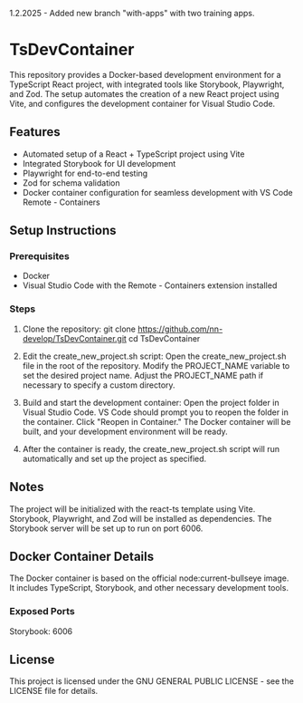 1.2.2025 - Added new branch "with-apps" with two training apps.

# TsDevContainer

This repository provides a Docker-based development environment for a TypeScript React project, with integrated tools like Storybook, Playwright, and Zod. The setup automates the creation of a new React project using Vite, and configures the development container for Visual Studio Code.

## Features

- Automated setup of a React + TypeScript project using Vite
- Integrated Storybook for UI development
- Playwright for end-to-end testing
- Zod for schema validation
- Docker container configuration for seamless development with VS Code Remote - Containers

## Setup Instructions

### Prerequisites

- Docker
- Visual Studio Code with the Remote - Containers extension installed

### Steps

1. Clone the repository:
   git clone https://github.com/nn-develop/TsDevContainer.git
   cd TsDevContainer

2. Edit the create_new_project.sh script:
  Open the create_new_project.sh file in the root of the repository.
  Modify the PROJECT_NAME variable to set the desired project name.
  Adjust the PROJECT_NAME path if necessary to specify a custom directory.

3. Build and start the development container:
    Open the project folder in Visual Studio Code.
    VS Code should prompt you to reopen the folder in the container. Click "Reopen in Container."
    The Docker container will be built, and your development environment will be ready.

4. After the container is ready, the create_new_project.sh script will run automatically and set up the project as specified.

## Notes

  The project will be initialized with the react-ts template using Vite.
  Storybook, Playwright, and Zod will be installed as dependencies.
  The Storybook server will be set up to run on port 6006.

## Docker Container Details

The Docker container is based on the official node:current-bullseye image. It includes TypeScript, Storybook, and other necessary development tools.

### Exposed Ports
  Storybook: 6006

## License

This project is licensed under the GNU GENERAL PUBLIC LICENSE - see the LICENSE file for details.
